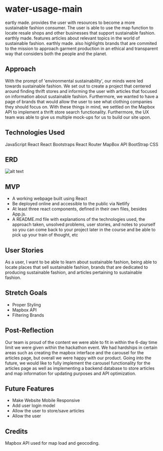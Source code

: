# water-usage-main

eartly made. provides the user with resources to become a more sustainable fashion consumer. The user is able to use the map function to locate resale shops and other businesses that support sustainable fashion. earthly made. features articles about relevant topics in the world of sustainable fashion. earthly made. also highlights brands that are commited to the mission to approach garment production in an ethical and transparent way that considers both the people and the planet.

## Approach

With the prompt of 'environmental sustainability', our minds were led towards sustainable fashion. We set out to create a project that centered around finding thrift stores and informing the user with articles that focused on information about sustainable fashion. Furthermore, we wanted to have a page of brands that would allow the user to see what clothing companies they should focus on. With these things in mind, we settled on the Mapbox API to implement a thrift store search functionality. Furthermore, the UX team was able to give us multiple mock-ups for us to build our site upon.

## Technologies Used

JavaScript
React
React Bootstraps
React Router
MapBox API
BootStrap CSS

## ERD

![alt text](https://i.imgur.com/19H8F7E.png)

## MVP

* A working webpage built using React
* Be deployed online and accessible to the public via Netlify
* At least three react components, defined in their own files, besides App.js.
* A README.md file with explanations of the technologies used, the approach taken, unsolved problems, user stories, and notes to yourself so you can come back to your project later in the course and be able to pick up your train of thought, etc

## User Stories

As a user, I want to be able to learn about sustainable fashion, being able to locate places that sell sustainable fashion, brands that are dedicated to producing sustainable fashion, and articles pertaining to sustainable fashion.

## Stretch Goals

* Proper Styling
* Mapbox API
* Filtering Brands


## Post-Reflection

Our team is proud of the content we were able to fit in within the 6-day time limit we were given within the hackathon event. We had hardships in certain areas such as creating the mapbox interface and the carousel for the articles page, but overall we were happy with our product. Going into the future, we would like to fully implement the carousel functionality for the articles page as well as implementing a backend database to store articles and map information for updating purposes and API optimization.


## Future Features

* Make Website Mobile Responsive
* Add user login model
* Allow the user to store/save articles  
* Allow the user 

## Credits

Mapbox API used for map load and geocoding. 
